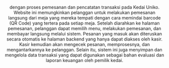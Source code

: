 <p align="center">
dengan proses pemesanan dan pencatatan transaksi pada Kedai Uniko. Website ini memungkinkan pelanggan untuk melakukan pemesanan langsung dari meja yang mereka tempati dengan cara memindai barcode (QR Code) yang tertera pada setiap meja. Setelah diarahkan ke halaman pemesanan, pelanggan dapat memilih menu, melakukan pemesanan, dan membayar langsung melalui sistem.
Pesanan yang masuk akan diteruskan secara otomatis ke halaman backend yang hanya dapat diakses oleh kasir. Kasir kemudian akan mengecek pesanan, memprosesnya, dan mengantarkannya ke pelanggan. Selain itu, sistem ini juga menyimpan dan mengelola data transaksi yang dapat digunakan sebagai bahan evaluasi dan laporan keuangan oleh pemilik kedai.
</p>
